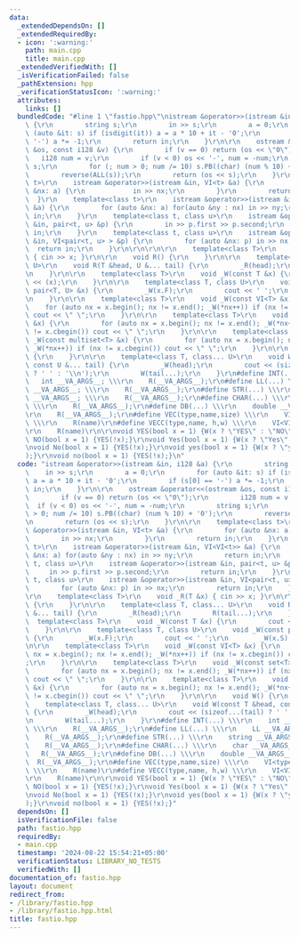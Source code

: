 ```yaml
---
data:
  _extendedDependsOn: []
  _extendedRequiredBy:
  - icon: ':warning:'
    path: main.cpp
    title: main.cpp
  _extendedVerifiedWith: []
  _isVerificationFailed: false
  _pathExtension: hpp
  _verificationStatusIcon: ':warning:'
  attributes:
    links: []
  bundledCode: "#line 1 \"fastio.hpp\"\nistream &operator>>(istream &in, i128 &a)\
    \ {\r\n        string s;\r\n        in >> s;\r\n        a = 0;\r\n        for\
    \ (auto &it: s) if (isdigit(it)) a = a * 10 + it - '0';\r\n        if (s[0] ==\
    \ '-') a *= -1;\r\n        return in;\r\n    }\r\n\r\n    ostream &operator<<(ostream\
    \ &os, const i128 &v) {\r\n        if (v == 0) return (os << \"0\");\r\n     \
    \   i128 num = v;\r\n        if (v < 0) os << '-', num = -num;\r\n        string\
    \ s;\r\n        for (; num > 0; num /= 10) s.PB((char) (num % 10) + '0');\r\n\
    \        reverse(ALL(s));\r\n        return (os << s);\r\n    }\r\n\r\n    template<class\
    \ t>\r\n    istream &operator>>(istream &in, VI<t> &a) {\r\n        for (auto\
    \ &nx: a) {\r\n            in >> nx;\r\n        }\r\n        return in;\r\n  \
    \  }\r\n    template<class t>\r\n    istream &operator>>(istream &in, VI<VI<t>>\
    \ &a) {\r\n        for (auto &nx: a) for(auto &ny : nx) in >> ny;\r\n        return\
    \ in;\r\n    }\r\n    template<class t, class u>\r\n    istream &operator>>(istream\
    \ &in, pair<t, u> &p) {\r\n        in >> p.first >> p.second;\r\n        return\
    \ in;\r\n    }\r\n    template<class t, class u>\r\n    istream &operator>>(istream\
    \ &in, VI<pair<t, u> > &p) {\r\n        for (auto &nx: p) in >> nx;\r\n      \
    \  return in;\r\n    }\r\n\r\n\r\n\r\n    template<class T>\r\n    void _R(T &x)\
    \ { cin >> x; }\r\n\r\n    void R() {\r\n    }\r\n\r\n    template<class T, class...\
    \ U>\r\n    void R(T &head, U &... tail) {\r\n        _R(head);\r\n        R(tail...);\r\
    \n    }\r\n\r\n    template<class T>\r\n    void _W(const T &x) {\r\n        cout\
    \ << (x);\r\n    }\r\n\r\n    template<class T, class U>\r\n    void _W(const\
    \ pair<T, U> &x) {\r\n        _W(x.F);\r\n        cout << ' ';\r\n        _W(x.S);\r\
    \n    }\r\n\r\n    template<class T>\r\n    void _W(const VI<T> &x) {\r\n    \
    \    for (auto nx = x.begin(); nx != x.end(); _W(*nx++)) if (nx != x.cbegin())\
    \ cout << \" \";\r\n    }\r\n\r\n    template<class T>\r\n    void _W(const set<T>\
    \ &x) {\r\n        for (auto nx = x.begin(); nx != x.end(); _W(*nx++)) if (nx\
    \ != x.cbegin()) cout << \" \";\r\n    }\r\n\r\n    template<class T>\r\n    void\
    \ _W(const multiset<T> &x) {\r\n        for (auto nx = x.begin(); nx != x.end();\
    \ _W(*nx++)) if (nx != x.cbegin()) cout << \" \";\r\n    }\r\n\r\n    void W()\
    \ {\r\n    }\r\n\r\n    template<class T, class... U>\r\n    void W(const T &head,\
    \ const U &... tail) {\r\n        _W(head);\r\n        cout << (sizeof...(tail)\
    \ ? ' ' : '\\n');\r\n        W(tail...);\r\n    }\r\n#define INT(...) \\\r\n \
    \   int __VA_ARGS__; \\\r\n    R(__VA_ARGS__);\r\n#define LL(...) \\\r\n    LL\
    \ __VA_ARGS__; \\\r\n    R(__VA_ARGS__);\r\n#define STR(...) \\\r\n    string\
    \ __VA_ARGS__; \\\r\n    R(__VA_ARGS__);\r\n#define CHAR(...) \\\r\n    char __VA_ARGS__;\
    \ \\\r\n    R(__VA_ARGS__);\r\n#define DB(...) \\\r\n    double __VA_ARGS__; \\\
    \r\n    R(__VA_ARGS__);\r\n#define VEC(type,name,size) \\\r\n    VI<type> name(size);\
    \ \\\r\n    R(name)\r\n#define VECC(type,name, h,w) \\\r\n    VI<VI<type>> name(h,VI<type>(w));\\\
    \r\n    R(name)\r\n\r\nvoid YES(bool x = 1) {W(x ? \"YES\" : \"NO\");}\r\nvoid\
    \ NO(bool x = 1) {YES(!x);}\r\nvoid Yes(bool x = 1) {W(x ? \"Yes\" : \"No\");}\r\
    \nvoid No(bool x = 1) {YES(!x);}\r\nvoid yes(bool x = 1) {W(x ? \"yes\" : \"no\"\
    );}\r\nvoid no(bool x = 1) {YES(!x);}\n"
  code: "istream &operator>>(istream &in, i128 &a) {\r\n        string s;\r\n    \
    \    in >> s;\r\n        a = 0;\r\n        for (auto &it: s) if (isdigit(it))\
    \ a = a * 10 + it - '0';\r\n        if (s[0] == '-') a *= -1;\r\n        return\
    \ in;\r\n    }\r\n\r\n    ostream &operator<<(ostream &os, const i128 &v) {\r\n\
    \        if (v == 0) return (os << \"0\");\r\n        i128 num = v;\r\n      \
    \  if (v < 0) os << '-', num = -num;\r\n        string s;\r\n        for (; num\
    \ > 0; num /= 10) s.PB((char) (num % 10) + '0');\r\n        reverse(ALL(s));\r\
    \n        return (os << s);\r\n    }\r\n\r\n    template<class t>\r\n    istream\
    \ &operator>>(istream &in, VI<t> &a) {\r\n        for (auto &nx: a) {\r\n    \
    \        in >> nx;\r\n        }\r\n        return in;\r\n    }\r\n    template<class\
    \ t>\r\n    istream &operator>>(istream &in, VI<VI<t>> &a) {\r\n        for (auto\
    \ &nx: a) for(auto &ny : nx) in >> ny;\r\n        return in;\r\n    }\r\n    template<class\
    \ t, class u>\r\n    istream &operator>>(istream &in, pair<t, u> &p) {\r\n   \
    \     in >> p.first >> p.second;\r\n        return in;\r\n    }\r\n    template<class\
    \ t, class u>\r\n    istream &operator>>(istream &in, VI<pair<t, u> > &p) {\r\n\
    \        for (auto &nx: p) in >> nx;\r\n        return in;\r\n    }\r\n\r\n\r\n\
    \r\n    template<class T>\r\n    void _R(T &x) { cin >> x; }\r\n\r\n    void R()\
    \ {\r\n    }\r\n\r\n    template<class T, class... U>\r\n    void R(T &head, U\
    \ &... tail) {\r\n        _R(head);\r\n        R(tail...);\r\n    }\r\n\r\n  \
    \  template<class T>\r\n    void _W(const T &x) {\r\n        cout << (x);\r\n\
    \    }\r\n\r\n    template<class T, class U>\r\n    void _W(const pair<T, U> &x)\
    \ {\r\n        _W(x.F);\r\n        cout << ' ';\r\n        _W(x.S);\r\n    }\r\
    \n\r\n    template<class T>\r\n    void _W(const VI<T> &x) {\r\n        for (auto\
    \ nx = x.begin(); nx != x.end(); _W(*nx++)) if (nx != x.cbegin()) cout << \" \"\
    ;\r\n    }\r\n\r\n    template<class T>\r\n    void _W(const set<T> &x) {\r\n\
    \        for (auto nx = x.begin(); nx != x.end(); _W(*nx++)) if (nx != x.cbegin())\
    \ cout << \" \";\r\n    }\r\n\r\n    template<class T>\r\n    void _W(const multiset<T>\
    \ &x) {\r\n        for (auto nx = x.begin(); nx != x.end(); _W(*nx++)) if (nx\
    \ != x.cbegin()) cout << \" \";\r\n    }\r\n\r\n    void W() {\r\n    }\r\n\r\n\
    \    template<class T, class... U>\r\n    void W(const T &head, const U &... tail)\
    \ {\r\n        _W(head);\r\n        cout << (sizeof...(tail) ? ' ' : '\\n');\r\
    \n        W(tail...);\r\n    }\r\n#define INT(...) \\\r\n    int __VA_ARGS__;\
    \ \\\r\n    R(__VA_ARGS__);\r\n#define LL(...) \\\r\n    LL __VA_ARGS__; \\\r\n\
    \    R(__VA_ARGS__);\r\n#define STR(...) \\\r\n    string __VA_ARGS__; \\\r\n\
    \    R(__VA_ARGS__);\r\n#define CHAR(...) \\\r\n    char __VA_ARGS__; \\\r\n \
    \   R(__VA_ARGS__);\r\n#define DB(...) \\\r\n    double __VA_ARGS__; \\\r\n  \
    \  R(__VA_ARGS__);\r\n#define VEC(type,name,size) \\\r\n    VI<type> name(size);\
    \ \\\r\n    R(name)\r\n#define VECC(type,name, h,w) \\\r\n    VI<VI<type>> name(h,VI<type>(w));\\\
    \r\n    R(name)\r\n\r\nvoid YES(bool x = 1) {W(x ? \"YES\" : \"NO\");}\r\nvoid\
    \ NO(bool x = 1) {YES(!x);}\r\nvoid Yes(bool x = 1) {W(x ? \"Yes\" : \"No\");}\r\
    \nvoid No(bool x = 1) {YES(!x);}\r\nvoid yes(bool x = 1) {W(x ? \"yes\" : \"no\"\
    );}\r\nvoid no(bool x = 1) {YES(!x);}"
  dependsOn: []
  isVerificationFile: false
  path: fastio.hpp
  requiredBy:
  - main.cpp
  timestamp: '2024-08-22 15:54:21+05:00'
  verificationStatus: LIBRARY_NO_TESTS
  verifiedWith: []
documentation_of: fastio.hpp
layout: document
redirect_from:
- /library/fastio.hpp
- /library/fastio.hpp.html
title: fastio.hpp
---
```

